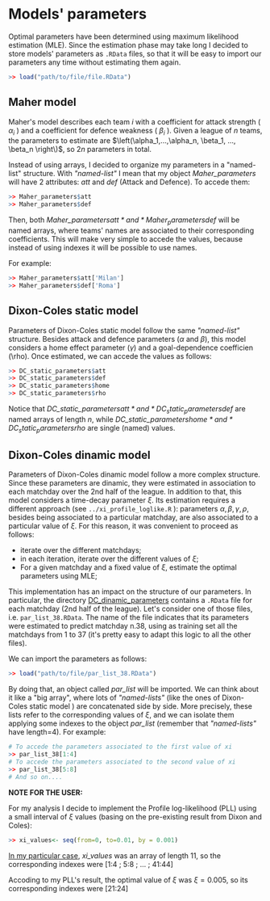 # Models' parameters
Optimal parameters have been determined using maximum likelihood estimation (MLE). Since the estimation phase may take long I decided to store models' parameters as `.RData` files, so that it will be easy to import our parameters any time 
without estimating them again.
```r
>> load("path/to/file/file.RData")
```

## Maher model
Maher's model describes each team $i$ with a coefficient for attack strength ( $\alpha_i$ ) and a coefficient for defence weakness ( $\beta_i$ ).
Given a league of $n$ teams, the parameters to estimate are $\left(\alpha_1,...,\alpha_n, \beta_1, ..., \beta_n \right\)$, so $2n$ parameters in total.

Instead of using arrays, I decided to organize my parameters in a "named-list" structure. With *"named-list"* I mean that my object *Maher_parameters* will have 2 attributes: *att* and *def* (Attack and Defence). To accede them:
```r
>> Maher_parameters$att
>> Maher_parameters$def
```
Then, both *Maher_parameters$att* and *Maher_parameters$def* will be named arrays, where teams' names are associated to their corresponding coefficients. This will make very simple to accede the values, because instead of
using indexes it will be possible to use names.

For example:
```r
>> Maher_parameters$att['Milan']
>> Maher_parameters$def['Roma']
```
## Dixon-Coles static model
Parameters of Dixon-Coles static model follow the same *"named-list"* structure. Besides attack and defence parameters ($\alpha$ and $\beta$), this model considers a home effect parameter ($\gamma$) and 
a goal-dependence coefficien (\rho). Once estimated, we can accede the values as follows:
```r
>> DC_static_parameters$att
>> DC_static_parameters$def
>> DC_static_parameters$home
>> DC_static_parameters$rho
```
Notice that *DC_static_parameters$att* and *DC_static_parameters$def* are named arrays of length *n*, while *DC_static_parameters$home* and *DC_static_parameters$rho* are single (named) values.

## Dixon-Coles dinamic model
Parameters of Dixon-Coles dinamic model follow a more complex structure. Since these parameters are dinamic, they were estimated in association to each matchday over the 2nd half of the league. In addition to that, this model considers a time-decay parameter $\xi$. Its estimation requires a different approach (see `../xi_profile_loglike.R` ):  parameters $\alpha,\beta,\gamma,\rho$, besides being associated to a particular matchday, are also associated to a particular value of $\xi$. For this reason, it was convenient to proceed as follows:

- iterate over the different matchdays;
- in each iteration, iterate over the different values of $\xi$;
- For a given matchday and a fixed value of $\xi$, estimate the optimal parameters using MLE;

This implementation has an impact on the structure of our parameters. In particular, the directory [DC_dinamic_parameters](DC_dinamic_parameters/) contains a `.RData` file for each matchday (2nd half of the league). Let's consider one of those files, i.e. `par_list_38.RData`. The name of the file indicates that its parameters were estimated to predict matchday n.38, using as training set all the matchdays from 1 to 37 (it's pretty easy to adapt this logic to all the other files).

We can import the parameters as follows:
```r
>> load("path/to/file/par_list_38.RData")
```
By doing that, an object called *par_list* will be imported. We can think about it like a "big array", where lots of *"named-lists"* (like the ones of Dixon-Coles static model ) are concatenated side by side. More precisely, these lists refer to the corresponding values of $\xi$, and we can isolate them applying some indexes to the object *par_list* (remember that *"named-lists"* have length=4). For example:
```r
# To accede the parameters associated to the first value of xi
>> par_list_38[1:4]
# To accede the parameters associated to the second value of xi
>> par_list_38[5:8]
# And so on....
```
**NOTE FOR THE USER:** 

For my analysis I decide to implement the Profile log-likelihood (PLL) using a small interval of $\xi$ values (basing on the pre-existing result from Dixon and Coles):
```r
>> xi_values<- seq(from=0, to=0.01, by = 0.001)
```
<ins>In my particular case</ins>, *xi_values* was an array of length 11, so the corresponding indexes were [1:4 ; 5:8 ; ... ; 41:44]

Accoding to my PLL's result,  the optimal value of $\xi$ was $\xi=0.005$, so its corresponding indexes were [21:24]
